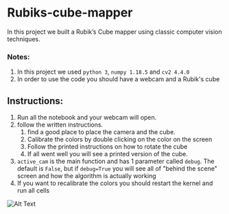 # Rubiks-cube-mapper

In this project we built a Rubik’s Cube mapper using classic computer vision techniques.


### Notes:
1. In this project we used `python 3`, `numpy 1.18.5` and `cv2 4.4.0`
2. In order to use the code you should have a webcam and a Rubik's cube

## Instructions:

1. Run all the notebook and your webcam will open.
2. follow the written instructions. 
    1. find a good place to place the camera and the cube.
    2. Calibrate the colors by double clicking on the color on the screen
    3. Follow the printed instructions on how to rotate the cube
    4. If all went well you will see a printed version of the cube.
3. `active_cam` is the main function and has 1 parameter called `debug`.
    The default is `False`, but if `debug=True` you will see all of "behind the scene" screen and how the algorithm is actually working
4. If you want to recalibrate the colors you should restart the kernel and run all cells


![Alt Text](https://github.com/freddd1/Rubiks-cube-mapper/blob/main/media/algo.gif)
